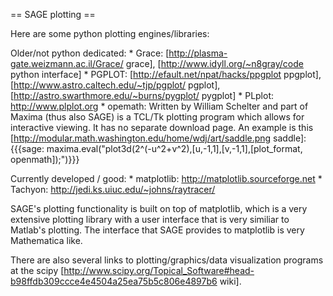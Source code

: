 == SAGE plotting ==

Here are some python plotting engines/libraries:

   Older/not python dedicated:
       * Grace: [http://plasma-gate.weizmann.ac.il/Grace/ grace], [http://www.idyll.org/~n8gray/code python interface]
       * PGPLOT: [http://efault.net/npat/hacks/ppgplot ppgplot], [http://www.astro.caltech.edu/~tjp/pgplot/ pgplot], [http://astro.swarthmore.edu/~burns/pygplot/ pygplot]
       * PLplot: http://www.plplot.org
       * opemath: Written by William Schelter and part of Maxima (thus also SAGE) is a TCL/Tk plotting program which allows for interactive viewing. It has no separate download page. An example is this [http://modular.math.washington.edu/home/wdj/art/saddle.png saddle]:
     {{{sage: maxima.eval("plot3d(2^(-u^2+v^2),[u,-1,1],[v,-1,1],[plot_format, openmath]);")}}}

   Currently developed / good:
       * matplotlib: http://matplotlib.sourceforge.net
       * Tachyon: http://jedi.ks.uiuc.edu/~johns/raytracer/


SAGE's plotting functionality is built on top of matplotlib, which is a
very extensive plotting library with a user interface that is very similiar to Matlab's plotting.
The interface that SAGE provides to matplotlib is very Mathematica like.

There are also several links to plotting/graphics/data visualization programs at the scipy [http://www.scipy.org/Topical_Software#head-b98ffdb309ccce4e4504a25ea75b5c806e4897b6 wiki].
